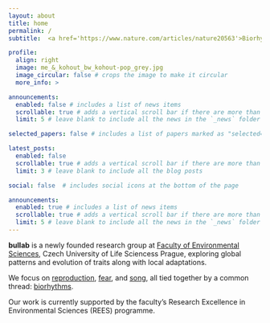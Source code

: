 ```yaml
---
layout: about
title: home
permalink: /
subtitle:  <a href='https://www.nature.com/articles/nature20563'>Biorhythms</a>, <a href='https://onlinelibrary.wiley.com/doi/full/10.1111/ele.13662'>macroecology & evolution</a>, <a href='https://osf.io/profile/'>open science</a>, <a href='https://www.youtube.com/channel/UCP8ITIDaFZHW68z7KaTyDew'>shorebirds</a>.

profile:
  align: right
  image: me_&_kohout_bw_kohout-pop_grey.jpg
  image_circular: false # crops the image to make it circular
  more_info: >

announcements:
  enabled: false # includes a list of news items
  scrollable: true # adds a vertical scroll bar if there are more than 3 news items
  limit: 5 # leave blank to include all the news in the `_news` folder

selected_papers: false # includes a list of papers marked as "selected={true}"

latest_posts:
  enabled: false
  scrollable: true # adds a vertical scroll bar if there are more than 3 new posts items
  limit: 3 # leave blank to include all the blog posts

social: false  # includes social icons at the bottom of the page

announcements:
  enabled: true # includes a list of news items
  scrollable: true # adds a vertical scroll bar if there are more than 3 news items
  limit: 5 # leave blank to include all the news in the `_news` folder
---
```


**bullab** is a newly founded research group at <a href='https://www.fzp.czu.cz/en/'>Faculty of Environmental Sciences</a>, Czech University of Life Sciencess Prague, exploring global patterns and evolution of traits along with local adaptations. 

We focus on <a href='https://doi.org/10.1093/beheco/art098'>reproduction</a>, <a href='https://www.nature.com/articles/s41467-023-37936-5'>fear</a>, and <a href='https://onlinelibrary.wiley.com/doi/full/10.1111/ele.13662'>song</a>, all tied together by a common thread: <a href='https://www.nature.com/articles/nature20563'>biorhythms</a>.

Our work is currently supported by the faculty’s Research Excellence in Environmental Sciences (REES) programme.